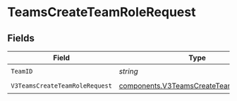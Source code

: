 # TeamsCreateTeamRoleRequest


## Fields

| Field                                                                                              | Type                                                                                               | Required                                                                                           | Description                                                                                        |
| -------------------------------------------------------------------------------------------------- | -------------------------------------------------------------------------------------------------- | -------------------------------------------------------------------------------------------------- | -------------------------------------------------------------------------------------------------- |
| `TeamID`                                                                                           | *string*                                                                                           | :heavy_check_mark:                                                                                 | N/A                                                                                                |
| `V3TeamsCreateTeamRoleRequest`                                                                     | [components.V3TeamsCreateTeamRoleRequest](../../models/components/v3teamscreateteamrolerequest.md) | :heavy_check_mark:                                                                                 | N/A                                                                                                |